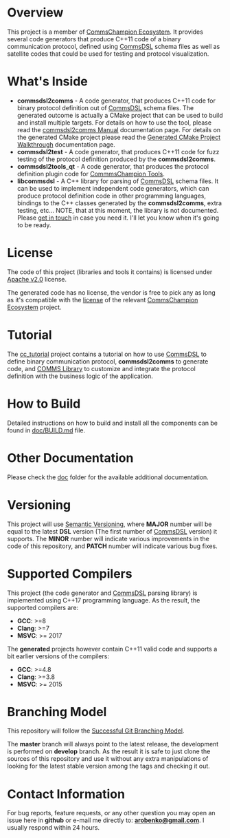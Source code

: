 # Overview
This project is a member of [CommsChampion Ecosystem](https://commschamp.github.io).
It provides several code generators that produce C++11 code of a binary communication protocol,
defined using [CommsDSL](https://github.com/commschamp/CommsDSL-Specification) 
schema files as well as satellite codes that could be used for testing and 
protocol visualization. 

# What's Inside
- **commsdsl2comms** - A code generator, that produces C++11 code for binary
protocol definition out of [CommsDSL](https://github.com/commschamp/CommsDSL-Specification) 
schema files. The generated outcome is actually a CMake project that can be used to
build and install multiple targets. For details on how to use the tool, please read the 
[commsdsl2comms Manual](doc/Manual_commsdsl2comms.md) 
documentation page. For details on the generated CMake project please read the
[Generated CMake Project Walkthrough](doc/GeneratedProjectWalkthrough.md)
documentation page.
- **commsdsl2test** - A code generator, that produces C++11 code for fuzz
testing of the protocol definition produced by the **commsdsl2comms**.
- **commsdsl2tools_qt** - A code generator, that produces the protocol
definition plugin code for [CommmsChampion Tools](https://github.com/commschamp/cc_tools_qt).
- **libcommsdsl** - A C++ library for parsing of 
[CommsDSL](https://github.com/commschamp/CommsDSL-Specification) schema files.
It can be used to implement independent code generators, which can produce
protocol definition code in other programming languages, bindings to the C++
classes generated by the **commsdsl2comms**, extra testing, etc... 
NOTE, that at this moment, the library is not documented. Please
[get in touch](#contact-information) in case you need it. I'll let you know
when it's going to be ready.

# License
The code of this project (libraries and tools it contains)
is licensed under [Apache v2.0](https://www.apache.org/licenses/LICENSE-2.0) license.

The generated code has no license, the vendor is free to
pick any as long as it's compatible with the
[license](https://commschamp.github.io/licenses/) of the
relevant [CommsChampion Ecosystem](https://commschamp.github.io) project.

# Tutorial
The [cc_tutorial](https://github.com/commschamp/cc_tutorial/) project contains a 
tutorial on how to use 
[CommsDSL](https://commschamp.github.io/commsdsl_spec/) to define binary communication protocol,
**commsdsl2comms** to generate code, and 
[COMMS Library](https://github.com/commschamp/comms) to customize and 
integrate the protocol definition with the business logic of the application.

# How to Build
Detailed instructions on how to build and install all the components can be
found in [doc/BUILD.md](doc/BUILD.md) file.

# Other Documentation
Please check the [doc](doc) folder for the available additional documentation.

# Versioning
This project will use [Semantic Versioning](https://semver.org/), where
**MAJOR** number will be equal to the latest **DSL** version 
(The first number of [CommsDSL](https://github.com/commschamp/CommsDSL-Specification)
version) it supports. The **MINOR** number will indicate various improvements
in the code of this repository, and **PATCH** number will indicate various bug fixes.

# Supported Compilers
This project (the code generator and [CommsDSL](https://github.com/commschamp/CommsDSL-Specification) 
parsing library) is implemented using C++17 programming language. As the result,
the supported compilers are:
- **GCC**: >=8
- **Clang**: >=7
- **MSVC**: >= 2017

The **generated** projects however contain C++11 valid code and supports a bit earlier
versions of the compilers:
- **GCC**: >=4.8
- **Clang**: >=3.8
- **MSVC**: >= 2015

# Branching Model
This repository will follow the 
[Successful Git Branching Model](http://nvie.com/posts/a-successful-git-branching-model/).

The **master** branch will always point to the latest release, the
development is performed on **develop** branch. As the result it is safe
to just clone the sources of this repository and use it without
any extra manipulations of looking for the latest stable version among the tags and
checking it out.

# Contact Information
For bug reports, feature requests, or any other question you may open an issue
here in **github** or e-mail me directly to: **arobenko@gmail.com**. I usually
respond within 24 hours.

